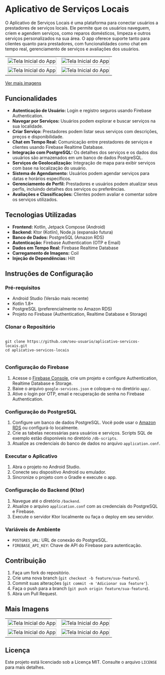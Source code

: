 <h1>Aplicativo de Serviços Locais</h1>

<p>O Aplicativo de Serviços Locais é uma plataforma para conectar usuários a prestadores de serviços locais. Ele permite que os usuários naveguem, criem e agendem serviços, como reparos domésticos, limpeza e outros serviços personalizados na sua área. O app oferece suporte tanto para clientes quanto para prestadores, com funcionalidades como chat em tempo real, gerenciamento de serviços e avaliações dos usuários.</p>

<table>
    <tr>
        <td><img src="https://raw.githubusercontent.com/lucasalves77/imagens/refs/heads/main/Splash.jpg?token=GHSAT0AAAAAACX34OBWH67RM6KB45BMAIICZXR3Z6A" alt="Tela Inicial do App" style="width: 100%; height: auto;"></td>
        <td><img src="https://raw.githubusercontent.com/lucasalves77/APP-NOTES/refs/heads/main/Screenshot_2024-09-23-16-33-11-615_com.lucas.damper.jpg" alt="Tela Inicial do App" style="width: 100%; height: auto;"></td>
    </tr>
    <tr>
        <td><img src="https://raw.githubusercontent.com/lucasalves77/APP-NOTES/refs/heads/main/Screenshot_2024-09-23-16-33-11-615_com.lucas.damper.jpg" alt="Tela Inicial do App" style="width: 100%; height: auto;"></td>
        <td><img src="https://raw.githubusercontent.com/lucasalves77/APP-NOTES/refs/heads/main/Screenshot_2024-09-23-16-33-11-615_com.lucas.damper.jpg" alt="Tela Inicial do App" style="width: 100%; height: auto;"></td>
    </tr>
</table>

<p><a href="#mais-imagens">Ver mais imagens</a></p>

<h2>Funcionalidades</h2>
<ul>
    <li><strong>Autenticação de Usuário:</strong> Login e registro seguros usando Firebase Authentication.</li>
    <li><strong>Navegar por Serviços:</strong> Usuários podem explorar e buscar serviços na sua localidade.</li>
    <li><strong>Criar Serviço:</strong> Prestadores podem listar seus serviços com descrições, preços e disponibilidade.</li>
    <li><strong>Chat em Tempo Real:</strong> Comunicação entre prestadores de serviços e clientes usando Firebase Realtime Database.</li>
    <li><strong>Integração com PostgreSQL:</strong> Os detalhes dos serviços e os dados dos usuários são armazenados em um banco de dados PostgreSQL.</li>
    <li><strong>Serviços de Geolocalização:</strong> Integração de mapa para exibir serviços com base na localização do usuário.</li>
    <li><strong>Sistema de Agendamento:</strong> Usuários podem agendar serviços para datas e horários específicos.</li>
    <li><strong>Gerenciamento de Perfil:</strong> Prestadores e usuários podem atualizar seus perfis, incluindo detalhes dos serviços ou preferências.</li>
    <li><strong>Avaliações e Classificações:</strong> Clientes podem avaliar e comentar sobre os serviços utilizados.</li>
</ul>

<h2>Tecnologias Utilizadas</h2>
<ul>
    <li><strong>Frontend:</strong> Kotlin, Jetpack Compose (Android)</li>
    <li><strong>Backend:</strong> Ktor (Kotlin), Node.js (expansão futura)</li>
    <li><strong>Banco de Dados:</strong> PostgreSQL (Amazon RDS)</li>
    <li><strong>Autenticação:</strong> Firebase Authentication (OTP e Email)</li>
    <li><strong>Dados em Tempo Real:</strong> Firebase Realtime Database</li>
    <li><strong>Carregamento de Imagens:</strong> Coil</li>
    <li><strong>Injeção de Dependências:</strong> Hilt</li>
</ul>

<h2>Instruções de Configuração</h2>

<h3>Pré-requisitos</h3>
<ul>
    <li>Android Studio (Versão mais recente)</li>
    <li>Kotlin 1.8+</li>
    <li>PostgreSQL (preferencialmente no Amazon RDS)</li>
    <li>Projeto no Firebase (Authentication, Realtime Database e Storage)</li>
</ul>

<h3>Clonar o Repositório</h3>
<pre>
<code>
git clone https://github.com/seu-usuario/aplicativo-servicos-locais.git
cd aplicativo-servicos-locais
</code>
</pre>

<h3>Configuração do Firebase</h3>
<ol>
    <li>Acesse o <a href="https://console.firebase.google.com/">Firebase Console</a>, crie um projeto e configure Authentication, Realtime Database e Storage.</li>
    <li>Baixe o arquivo <code>google-services.json</code> e coloque-o no diretório <code>app/</code>.</li>
    <li>Ative o login por OTP, email e recuperação de senha no Firebase Authentication.</li>
</ol>

<h3>Configuração do PostgreSQL</h3>
<ol>
    <li>Configure um banco de dados PostgreSQL. Você pode usar o <a href="https://aws.amazon.com/rds/">Amazon RDS</a> ou configurá-lo localmente.</li>
    <li>Crie as tabelas necessárias para usuários e serviços. Scripts SQL de exemplo estão disponíveis no diretório <code>/db-scripts</code>.</li>
    <li>Atualize as credenciais do banco de dados no arquivo <code>application.conf</code>.</li>
</ol>

<h3>Executar o Aplicativo</h3>
<ol>
    <li>Abra o projeto no Android Studio.</li>
    <li>Conecte seu dispositivo Android ou emulador.</li>
    <li>Sincronize o projeto com o Gradle e execute o app.</li>
</ol>

<h3>Configuração do Backend (Ktor)</h3>
<ol>
    <li>Navegue até o diretório <code>/backend</code>.</li>
    <li>Atualize o arquivo <code>application.conf</code> com as credenciais do PostgreSQL e Firebase.</li>
    <li>Execute o servidor Ktor localmente ou faça o deploy em seu servidor.</li>
</ol>

<h3>Variáveis de Ambiente</h3>
<ul>
    <li><code>POSTGRES_URL</code>: URL de conexão do PostgreSQL.</li>
    <li><code>FIREBASE_API_KEY</code>: Chave de API do Firebase para autenticação.</li>
</ul>

<h2>Contribuição</h2>
<ol>
    <li>Faça um fork do repositório.</li>
    <li>Crie uma nova branch (<code>git checkout -b feature/sua-feature</code>).</li>
    <li>Commit suas alterações (<code>git commit -m 'Adicionar sua feature'</code>).</li>
    <li>Faça o push para a branch (<code>git push origin feature/sua-feature</code>).</li>
    <li>Abra um Pull Request.</li>
</ol>

<h2 id="mais-imagens">Mais Imagens</h2>

<table>
    <tr>
        <td><img src="https://raw.githubusercontent.com/lucasalves77/APP-NOTES/refs/heads/main/Screenshot_2024-09-23-16-33-11-615_com.lucas.damper.jpg" alt="Tela Inicial do App" style="width: 100%; height: auto;"></td>
        <td><img src="https://raw.githubusercontent.com/lucasalves77/APP-NOTES/refs/heads/main/Screenshot_2024-09-23-16-33-11-615_com.lucas.damper.jpg" alt="Tela Inicial do App" style="width: 100%; height: auto;"></td>
    </tr>
    <tr>
        <td><img src="https://raw.githubusercontent.com/lucasalves77/APP-NOTES/refs/heads/main/Screenshot_2024-09-23-16-33-11-615_com.lucas.damper.jpg" alt="Tela Inicial do App" style="width: 100%; height: auto;"></td>
        <td><img src="https://raw.githubusercontent.com/lucasalves77/APP-NOTES/refs/heads/main/Screenshot_2024-09-23-16-33-11-615_com.lucas.damper.jpg" alt="Tela Inicial do App" style="width: 100%; height: auto;"></td>
    </tr>
</table>

<h2>Licença</h2>
<p>Este projeto está licenciado sob a Licença MIT. Consulte o arquivo <code>LICENSE</code> para mais detalhes.</p>
